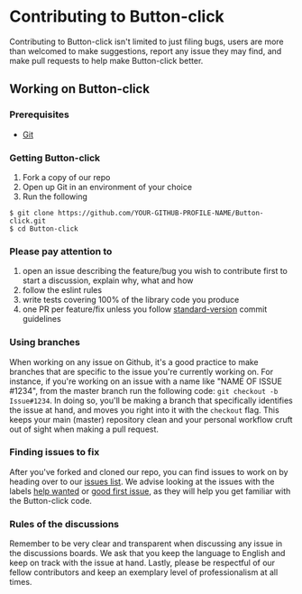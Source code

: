 # Contributing to Button-click
Contributing to Button-click isn't limited to just filing bugs, users are more than welcomed to make suggestions, report any issue they may find, and make pull requests to help make Button-click better.

## Working on Button-click
### Prerequisites
* [Git](https://git-scm.com/)

### Getting Button-click
1. Fork a copy of our repo
2. Open up Git in an environment of your choice
3. Run the following

```
$ git clone https://github.com/YOUR-GITHUB-PROFILE-NAME/Button-click.git
$ cd Button-click
```

### Please pay attention to
1. open an issue describing the feature/bug you wish to contribute first to start a discussion, explain why, what and how
2. follow the eslint rules
3. write tests covering 100% of the library code you produce
4. one PR per feature/fix unless you follow [standard-version](https://github.com/conventional-changelog/standard-version) commit guidelines

### Using branches
When working on any issue on Github, it's a good practice to make branches that are specific to the issue you're currently working on. For instance, if you're working on an issue with a name like "NAME OF ISSUE #1234", from the master branch run the following code: `git checkout -b Issue#1234`. In doing so, you'll be making a branch that specifically identifies the issue at hand, and moves you right into it with the `checkout` flag. This keeps your main (master) repository clean and your personal workflow cruft out of sight when making a pull request. 

### Finding issues to fix
After you've forked and cloned our repo, you can find issues to work on by heading over to our [issues list](https://github.com/manaswinidas/Button-click/issues). We advise looking at the issues with the labels [help wanted](https://github.com/manaswinidas/Button-click/issues?q=is%3Aissue+is%3Aopen+label%3A%22help+wanted%22) or [good first issue](https://github.com/manaswinidas/Button-click/issues?q=is%3Aissue+is%3Aopen+label%3A%22good+first+issue%22), as they will help you get familiar with the Button-click code. 

### Rules of the discussions
Remember to be very clear and transparent when discussing any issue in the discussions boards. We ask that you keep the language to English and keep on track with the issue at hand. Lastly, please be respectful of our fellow contributors and keep an exemplary level of professionalism at all times.  
